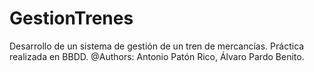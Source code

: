 # GestionTrenes
Desarrollo de un sistema de gestión de un tren de mercancías. Práctica realizada en BBDD.
 @Authors: Antonio Patón Rico, Álvaro Pardo Benito.
